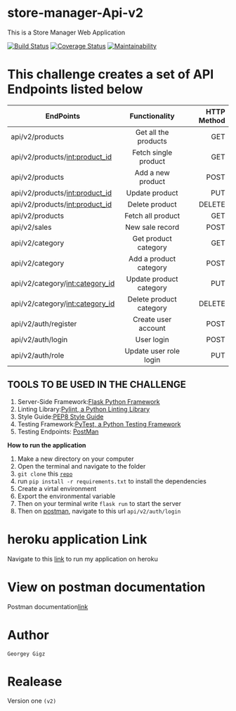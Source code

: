 # store-manager-Api-v2
This is a Store Manager Web Application

[![Build Status](https://travis-ci.com/Georgeygigz/store-manager-Api-v2.svg?branch=bg-validation-161636257)](https://travis-ci.com/Georgeygigz/store-manager-Api-v2) [![Coverage Status](https://coveralls.io/repos/github/Georgeygigz/store-manager-Api-v2/badge.svg?branch=ft-logout-161781515)](https://coveralls.io/github/Georgeygigz/store-manager-Api-v2?branch=ft-logout-161781515)  [![Maintainability](https://api.codeclimate.com/v1/badges/d115bdb3f1e5b48e8d4e/maintainability)](https://codeclimate.com/github/Georgeygigz/store-manager-Api-v2/maintainability)

# This challenge creates a set of API Endpoints listed below
| EndPoints       | Functionality  | HTTP Method  |
| ------------- |:-------------:| -----:|
| api/v2/products | Get all the products| GET |
| api/v2/products/<int:product_id> | Fetch single product |GET|
| api/v2/products |Add a new product |POST|
| api/v2/products/<int:product_id> |Update product |PUT|
| api/v2/products/<int:product_id> |Delete product |DELETE|
| api/v2/products |Fetch all product |GET|
| api/v2/sales|New sale record |POST|
| api/v2/category|Get product category|GET|
| api/v2/category|Add a product category|POST|
| api/v2/category/<int:category_id>|Update product category|PUT|
| api/v2/category/<int:category_id>|Delete product category|DELETE|
| api/v2/auth/register|Create user account|POST|
| api/v2/auth/login|User login |POST|
| api/v2/auth/role|Update user role login |PUT|

## TOOLS TO BE USED IN THE CHALLENGE
1. Server-Side Framework:[Flask Python Framework](http://flask.pocoo.org/)
2. Linting Library:[Pylint, a Python Linting Library](https://www.pylint.org/)
3. Style Guide:[PEP8 Style Guide](https://www.python.org/dev/peps/pep-0008/)
4. Testing Framework:[PyTest, a Python Testing Framework](https://docs.pytest.org/en/latest/)
5. Testing Endpoints: [PostMan](https://www.getpostman.com/)

**How to run the application**
 1. Make a new directory on your computer
 2. Open the terminal and navigate to the folder
 3. `git clone` this  <code>[repo](https://github.com/Georgeygigz/store-manager-api/)</code>
 4.  run `pip install -r requirements.txt` to install the dependencies
 5.  Create a virtal environment
 6.  Export the environmental variable
 7.  Then on your terminal write ```flask run``` to start the server
 8. Then on [postman](https://www.getpostman.com/), navigate to this url `api/v2/auth/login`


# heroku application Link

 Navigate to this [link](https://storemanagerv2.herokuapp.com/api/v2/auth/login) to run my application on heroku

 # View on postman documentation
 Postman documentation[link](https://documenter.getpostman.com/view/5283750/RzZ4pMf1#8d58fbc0-3292-b080-fe59-a9c1c351026b)

# Author
`Georgey Gigz`

# Realease 
 Version one `(v2)`
